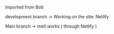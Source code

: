 Imported from Bob

development branch -> Working on the site: Netlify

Main branch -> melt.works ( through Netlify )